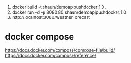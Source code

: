 1. docker build -t shaun/demoapipushdocker:1.0 .
2. docker run -d -p 8080:80 shaun/demoapipushdocker:1.0
3. http://localhost:8080/WeatherForecast

# docker compose
https://docs.docker.com/compose/compose-file/build/
https://docs.docker.com/compose/reference/